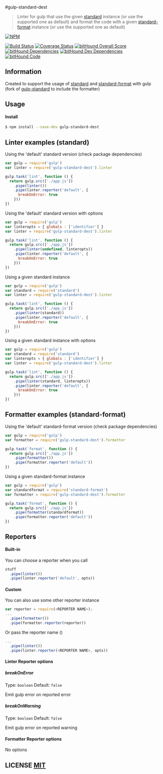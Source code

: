 #gulp-standard-dest


> Linter for gulp that use the given [standard](https://github.com/feross/standard/) instance (or use the supported one as default) and format the code with a given [standard-format](https://github.com/maxogden/standard-format) instance (or use the supported one as default)


[![NPM](https://nodei.co/npm/gulp-standard-dest.png)](https://nodei.co/npm/gulp-standard-dest/)

[![Build Status](https://travis-ci.org/ggarciao/gulp-standard-dest.svg?branch=master)](https://travis-ci.org/ggarciao/gulp-standard-dest)
[![Coverage Status](https://coveralls.io/repos/github/ggarciao/gulp-standard-dest/badge.svg?branch=master)](https://coveralls.io/github/ggarciao/gulp-standard-dest?branch=master)
[![bitHound Overall Score](https://www.bithound.io/github/ggarciao/gulp-standard-dest/badges/score.svg)](https://www.bithound.io/github/ggarciao/gulp-standard-dest)
[![bitHound Dependencies](https://www.bithound.io/github/ggarciao/gulp-standard-dest/badges/dependencies.svg)](https://www.bithound.io/github/ggarciao/gulp-standard-dest/master/dependencies/npm)
[![bitHound Dev Dependencies](https://www.bithound.io/github/ggarciao/gulp-standard-dest/badges/devDependencies.svg)](https://www.bithound.io/github/ggarciao/gulp-standard-dest/master/dependencies/npm)
[![bitHound Code](https://www.bithound.io/github/ggarciao/gulp-standard-dest/badges/code.svg)](https://www.bithound.io/github/ggarciao/gulp-standard-dest)

## Information
Created to support the usage of [standard](https://github.com/feross/standard/) and [standard-format](https://github.com/maxogden/standard-format) with gulp (fork of [gulp-standard](https://www.npmjs.com/package/gulp-standard) to include the formatter)

## Usage

#### Install

```sh
$ npm install --save-dev gulp-standard-dest
```

## Linter examples (standard)

Using the 'default' standard version (check package dependencies)
```javascript
var gulp = require('gulp')
var linter = require('gulp-standard-dest').linter

gulp.task('lint', function () {
  return gulp.src(['./app.js'])
    .pipe(linter())
    .pipe(linter.reporter('default', {
      breakOnError: true
    }))
})
```

Using the 'default' standard version with options
```javascript
var gulp = require('gulp')
var linteropts = { globals : ['identifier'] }
var linter = require('gulp-standard-dest').linter

gulp.task('lint', function () {
  return gulp.src(['./app.js'])
    .pipe(linter(undefined, linteropts))
    .pipe(linter.reporter('default', {
      breakOnError: true
    }))
})
```
Using a given standard instance
```javascript
var gulp = require('gulp')
var standard = require('standard')
var linter = require('gulp-standard-dest').linter

gulp.task('lint', function () {
  return gulp.src(['./app.js'])
    .pipe(linter(standard))
    .pipe(linter.reporter('default', {
      breakOnError: true
    }))
})
```
Using a given standard instance with options
```javascript
var gulp = require('gulp')
var standard = require('standard')
var linteropts = { globals : ['identifier'] }
var linter = require('gulp-standard-dest').linter

gulp.task('lint', function () {
  return gulp.src(['./app.js'])
    .pipe(linter(standard, linteropts))
    .pipe(linter.reporter('default', {
      breakOnError: true
    }))
})
```

## Formatter examples (standard-format)

Using the 'default' standard-format version (check package dependencies)
```javascript
var gulp = require('gulp')
var formatter = require('gulp-standard-dest').formatter

gulp.task('format', function () {
  return gulp.src(['./app.js'])
    .pipe(formatter())
    .pipe(formatter.reporter('default'))
})
```

Using a given standard-format instance
```javascript
var gulp = require('gulp')
var standardformat = require('standard-format')
var formatter = require('gulp-standard-dest').formatter

gulp.task('format', function () {
  return gulp.src(['./app.js'])
    .pipe(formatter(standardformat))
    .pipe(formatter.reporter('default'))
})
```

## Reporters

#### Built-in

You can choose a reporter when you call
````javascript
stuff
  .pipe(linter())
  .pipe(linter.reporter('default', opts))
````

#### Custom

You can also use some other reporter instance
````javascript
var reporter = require(<REPORTER NAME>);
...
  .pipe(formatter())
  .pipe(formatter.reporter(reporter))
````
Or pass the reporter name () 
````javascript
...
  .pipe(linter())
  .pipe(linter.reporter(<REPORTER NAME>, opts))
````
#### Linter Reporter options

##### breakOnError

Type: `boolean`
Default: `false`

Emit gulp error on reported error

##### breakOnWarning

Type: `boolean`
Default: `false`

Emit gulp error on reported warning

#### Formatter Reporter options

No options

## LICENSE [MIT](LICENSE)
